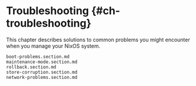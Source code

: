# Troubleshooting {#ch-troubleshooting}

This chapter describes solutions to common problems you might encounter
when you manage your NixOS system.

```{=include=} sections
boot-problems.section.md
maintenance-mode.section.md
rollback.section.md
store-corruption.section.md
network-problems.section.md
```

